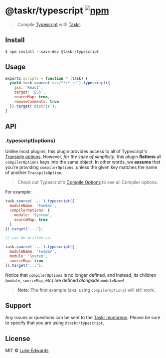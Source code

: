 # @taskr/typescript [![npm](https://img.shields.io/npm/v/@taskr/typescript.svg)](https://npmjs.org/package/@taskr/typescript)

> Compile [Typescript](https://github.com/Microsoft/TypeScript) with [Taskr](https://github.com/lukeed/taskr).

## Install

```
$ npm install --save-dev @taskr/typescript
```

## Usage

```js
exports.scripts = function * (task) {
  yield task.source('src/**/*.ts').typescript({
    jsx: 'React',
    target: 'ES5',
    sourceMap: true,
    removeComments: true
  }).target('dist/js');
}
```

## API

### .typescript(options)

Unlike most plugins, this plugin provides access to all of Typescript's [Transpile options](https://github.com/Microsoft/TypeScript/blob/master/src/services/transpile.ts#L2-L8). However, _for the sake of simplicity_, this plugin **flattens** all `compilerOptions` keys into the same object. In other words, we **assume** that you're providing `compilerOptions`, unless the given key matches the name of another `TranspileOption`.

> Check out Typescript's [Compile Options](https://www.typescriptlang.org/docs/handbook/compiler-options.html) to see all Compiler options.

For example:

```js
task.source('...').typescript({
  moduleName: 'FooBar',
  compilerOptions: {
    module: 'System',
    sourceMap: true
  }
}).target('...');

// can be written as:

task.source('...').typescript({
  moduleName: 'FooBar',
  module: 'System',
  sourceMap: true
}).target('...');
```

Notice that `compilerOptions` is no longer defined, and instead, its children (`module`, `sourceMap`, etc) are defined _alongside_ `moduleName`!

> **Note:** The first example (aka, using `compilerOptions`) will still work.

## Support

Any issues or questions can be sent to the [Taskr monorepo](https://github.com/lukeed/taskr/issues/new). Please be sure to specify that you are using `@taskr/typescript`.

## License

MIT © [Luke Edwards](https://lukeed.com)
